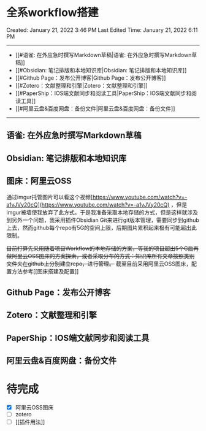 # 全系workflow搭建
Created: January 21, 2022 3:46 PM
Last Edited Time: January 21, 2022 6:11 PM

---
- [[#语雀: 在外应急时撰写Markdown草稿|语雀: 在外应急时撰写Markdown草稿]]
- [[#Obsidian: 笔记排版和本地知识库|Obsidian: 笔记排版和本地知识库]]
- [[#Github Page：发布公开博客|Github Page：发布公开博客]]
- [[#Zotero：文献整理和引擎|Zotero：文献整理和引擎]]
- [[#PaperShip：IOS端文献同步和阅读工具|PaperShip：IOS端文献同步和阅读工具]]
- [[#阿里云盘&百度网盘：备份文件|阿里云盘&百度网盘：备份文件]]

---

## 语雀: 在外应急时撰写Markdown草稿

## Obsidian: 笔记排版和本地知识库



## 图床：阿里云OSS
通过imgur托管图片可以看这个视频[https://www.youtube.com/watch?v=-a1vJVy20cQ](https://www.youtube.com/watch?v=-a1vJVy20cQ) ，但是imgur被墙使我放弃了此方式。于是我准备采取本地存储的方式，但是这样就涉及到另外一个问题，我采用插件Obsidian Git来进行git版本管理，需要同步到github上去，然而github每个repo有5G的空间上限，后期图片累积起来极有可能超出此限制。

~~目前打算先采用随着项目Workflow的本地存储的方案，等我的项目超出5个G后再做阿里云OSS图床的方案探索，或者采取分布的方式：知识库所有文章按照类别文件夹在github上分别建立repo，进行管理。~~
截至目前采用阿里云OSS图床，配置方法参考[[图床搭建及配置]]

## Github Page：发布公开博客

## Zotero：文献整理和引擎

## PaperShip：IOS端文献同步和阅读工具

## 阿里云盘&百度网盘：备份文件


# 待完成
- [x] 阿里云OSS图床
- [ ] zotero
- [ ] [[插件用法]]
